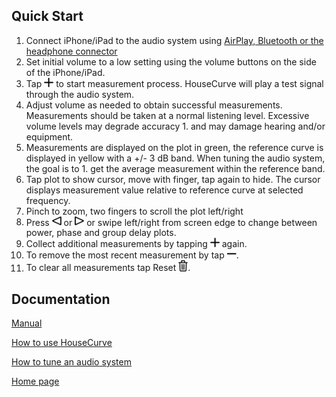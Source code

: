 ## Quick Start

1. Connect iPhone/iPad to the audio system using [AirPlay, Bluetooth or the headphone connector](/HOWTO.md#connecting-to-an-audio-system)
1. Set initial volume to a low setting using the volume buttons on the side of the iPhone/iPad.
1. Tap <img src="/assets/img/measure.png" alt="Measure" width="15"> to start measurement process. HouseCurve will play a test signal through the audio system.
1. Adjust volume as needed to obtain successful measurements. Measurements should be taken at a normal listening level. Excessive volume levels may degrade accuracy 1. and may damage hearing and/or equipment.
1. Measurements are displayed on the plot in green, the reference curve is displayed in yellow with a +/- 3 dB band.  When tuning the audio system, the goal is to 1. get the average measurement within the reference band.
1. Tap plot to show cursor, move with finger, tap again to hide. The cursor displays measurement value relative to reference curve at selected frequency.
1. Pinch to zoom, two fingers to scroll the plot left/right
1. Press <img src="/assets/img/pageleft.png" alt="Page Left" width="15"> or <img src="/assets/img/pageright.png" alt="Page Right" width="15"> or swipe left/right from screen edge to change between power, phase and group delay plots.
1. Collect additional measurements by tapping <img src="/assets/img/measure.png" alt="Measure" width="15"> again.
1. To remove the most recent measurement by tap <img src="/assets/img/undo.png" alt="Undo" width="15">.
1. To clear all measurements tap Reset <img src="/assets/img/reset.png" alt="Reset" width="15">.

## Documentation

[Manual](/MANUAL.md)

[How to use HouseCurve](/HOWTO.md)

[How to tune an audio system](/TUNING.md)

[Home page](/README.md)

